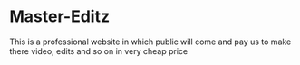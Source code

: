 # Master-Editz
This is a professional website in which public will come and pay us to make there video, edits and so on in very cheap price
